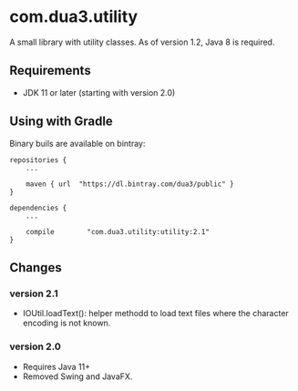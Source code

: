 # com.dua3.utility

A small library with utility classes. As of version 1.2, Java 8 is required.

## Requirements

 - JDK 11 or later (starting with version 2.0)

## Using with Gradle

Binary buils are available on bintray:

    repositories {
        ...
        
        maven { url  "https://dl.bintray.com/dua3/public" }
    }
    
    dependencies {
        ...
        
        compile        "com.dua3.utility:utility:2.1"
    }

## Changes

### version 2.1

 - IOUtil.loadText(): helper methodd to load text files where the character encoding is not known.
 
### version 2.0

 - Requires Java 11+
 - Removed Swing and JavaFX.
